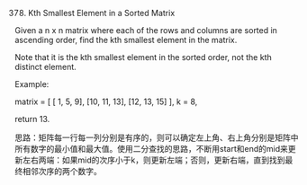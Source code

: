 378. Kth Smallest Element in a Sorted Matrix

Given a n x n matrix where each of the rows and columns are sorted in ascending order, find the kth smallest element in the matrix.

Note that it is the kth smallest element in the sorted order, not the kth distinct element.

Example:

matrix = [
   [ 1,  5,  9],
   [10, 11, 13],
   [12, 13, 15]
],
k = 8,

return 13.


思路：矩阵每一行每一列分别是有序的，则可以确定左上角、右上角分别是矩阵中所有数字的最小值和最大值。使用二分查找的思路，不断用start和end的mid来更新左右两端：如果mid的次序小于k，则更新左端；否则，更新右端，直到找到最终相邻次序的两个数字。